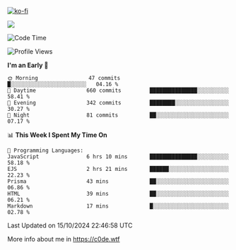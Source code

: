 [![ko-fi](https://ko-fi.com/img/githubbutton_sm.svg)](https://ko-fi.com/Z8Z4Y2LKX)

<a href="https://wakatime.com"><img src="https://wakatime.com/share/@c0dezin/b7f18a7c-ab3a-40b8-8bc7-b1b7bf71f1d6.svg" /></a>

<!--START_SECTION:waka-->
![Code Time](http://img.shields.io/badge/Code%20Time-127%20hrs%2053%20mins-blue)

![Profile Views](http://img.shields.io/badge/Profile%20Views-0-blue)

**I'm an Early 🐤** 

```text
🌞 Morning                47 commits          █░░░░░░░░░░░░░░░░░░░░░░░░   04.16 % 
🌆 Daytime                660 commits         ███████████████░░░░░░░░░░   58.41 % 
🌃 Evening                342 commits         ████████░░░░░░░░░░░░░░░░░   30.27 % 
🌙 Night                  81 commits          ██░░░░░░░░░░░░░░░░░░░░░░░   07.17 % 
```


📊 **This Week I Spent My Time On** 

```text
💬 Programming Languages: 
JavaScript               6 hrs 10 mins       ███████████████░░░░░░░░░░   58.18 % 
EJS                      2 hrs 21 mins       ██████░░░░░░░░░░░░░░░░░░░   22.23 % 
Prisma                   43 mins             ██░░░░░░░░░░░░░░░░░░░░░░░   06.86 % 
HTML                     39 mins             ██░░░░░░░░░░░░░░░░░░░░░░░   06.21 % 
Markdown                 17 mins             █░░░░░░░░░░░░░░░░░░░░░░░░   02.78 % 
```


 Last Updated on 15/10/2024 22:46:58 UTC
<!--END_SECTION:waka-->

More info about me in https://c0de.wtf

